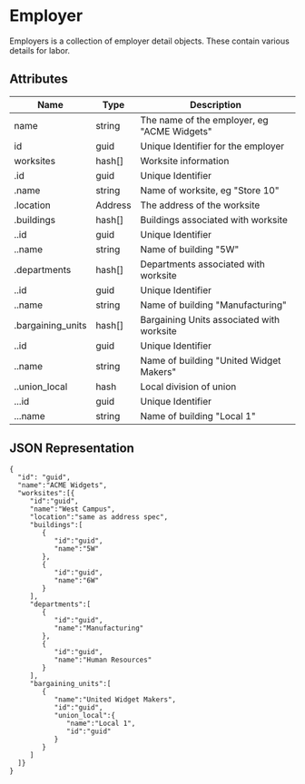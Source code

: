 # Employer
Employers is a collection of employer detail objects.  These contain various details for labor.

## Attributes

| Name          | Type      | Description
|-----------    |-----------|--------------
| name			| string	| The name of the employer, eg "ACME Widgets"
| id			| guid		| Unique Identifier for the employer
| worksites		| hash[]		| Worksite information
| .id			| guid		| Unique Identifier
| .name			| string	| Name of worksite, eg "Store 10"
| .location		| Address	| The address of the worksite
| .buildings	| hash[]	| Buildings associated with worksite
| ..id			| guid		| Unique Identifier
| ..name		| string	| Name of building "5W"
| .departments	| hash[]	| Departments associated with worksite
| ..id			| guid		| Unique Identifier
| ..name		| string	| Name of building "Manufacturing"
| .bargaining_units| hash[] | Bargaining Units associated with worksite
| ..id			| guid		| Unique Identifier
| ..name		| string	| Name of building "United Widget Makers"
| ..union_local | hash		| Local division of union
| ...id			| guid		| Unique Identifier
| ...name		| string	| Name of building "Local 1"

## JSON Representation

    {
      "id": "guid",
      "name":"ACME Widgets",      
      "worksites":[{
         "id":"guid",
         "name":"West Campus",
         "location":"same as address spec",
         "buildings":[
            {
               "id":"guid",
               "name":"5W"
            },
            {
               "id":"guid",
               "name":"6W"
            }
         ],
         "departments":[
            {
               "id":"guid",
               "name":"Manufacturing"
            },
            {
               "id":"guid",
               "name":"Human Resources"
            }
         ],
         "bargaining_units":[
            {
               "name":"United Widget Makers",
               "id":"guid",
               "union_local":{
                  "name":"Local 1",
                  "id":"guid"
               }
            }
         ]
      ]}
    }